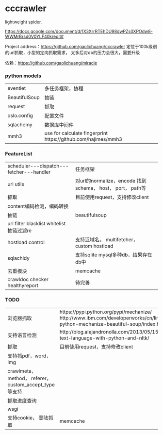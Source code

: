 cccrawler
=========
lightweight spider.  

https://docs.google.com/document/d/1X3XrrRTEhDU98dwPZs0XPOdw8-WWMrBrsd0V0YLF40k/edit#

Project address：https://github.com/gaolichuang/cccrawler
定位于100k级别的url抓取，小型的定向抓取需求， 太多后对db的压力会很大，需要升级

依赖：https://github.com/gaolichuang/miracle

### python models

<table>
    <tr>    <td>eventlet</td><td>多任务框架，协程</td></tr>
    <tr>    <td>BeautifulSoup</td><td>抽链</td></tr>
    <tr>    <td>request</td><td>抓取</td></tr>
    <tr>    <td>oslo.config</td><td>配置文件</td></tr>
    <tr>    <td>sqlachemy</td><td>数据库中间件</td></tr>
    <tr>    <td>mmh3</td><td>use for calculate fingerprint https://github.com/hajimes/mmh3</td></tr>
</table>


### FeatureList

<table>
    <tr>    <td>scheduler---dispatch---fetcher---handler</td><td>任务框架</td></tr>
    <tr>    <td>url utils</td><td>对url的normalize，encode 找到schema， host， port， path等</td></tr>
    <tr>    <td>抓取</td><td>目前使用request，支持修改client</td></tr>
    <tr>    <td>content编码检测，编码转换</td><td></td></tr>
    <tr>    <td>抽链</td><td>beautifulsoup</td></tr>
    <tr>    <td>url filter blacklist whitelist 抽链过滤re</td><td></td></tr>
    <tr>    <td>hostload control</td><td>支持泛域名， multifetcher， custom hostload</td></tr>
    <tr>    <td>sqlachldy</td><td>支持sqlite mysql多种db，结果存在db中</td></tr>
    <tr>    <td>去重模块</td><td>memcache</td></tr>
    <tr>    <td>crawldoc checker healthyreport</td><td>待完善</td></tr>
</table>

### TODO

<table>
    <tr>    <td>浏览器抓取</td><td>https://pypi.python.org/pypi/mechanize/<br>http://www.ibm.com/developerworks/cn/linux/l-python-mechanize-beautiful-soup/index.html</td></tr>
    <tr>    <td>支持语言检测</td><td>http://blog.alejandronolla.com/2013/05/15/detecting-text-language-with-python-and-nltk/</td></tr>
    <tr>    <td>抓取</td><td>目前使用request，支持修改client</td></tr>
    <tr>    <td>支持抓pdf，word， img</td><td></td></tr>
    <tr>    <td>crawlmeta， method， referer，custom_accept_type等支持</td><td></td></tr>
    <tr>    <td>抓取进度查询</td><td></td></tr>
    <tr>    <td>wsgi</td><td></td></tr>
    <tr>    <td>支持cookie， 登陆抓取</td><td>memcache</td></tr>
</table>



